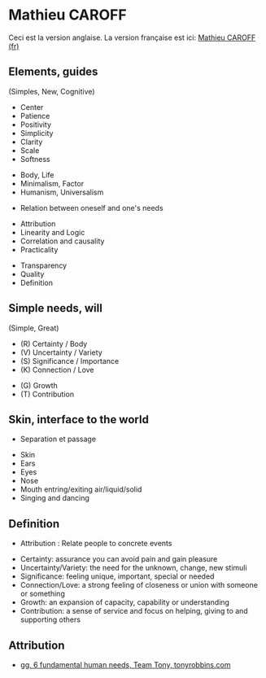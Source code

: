 # Mathieu CAROFF

Ceci est la version anglaise. La version française est ici: [Mathieu CAROFF (fr)](README.fr.md)

## Elements, guides

(Simples, New, Cognitive)

- Center
- Patience
- Positivity
- Simplicity
- Clarity
- Scale
- Softness

+ Body, Life
+ Minimalism, Factor
+ Humanism, Universalism

- Relation between oneself and one's needs

+ Attribution
+ Linearity and Logic
+ Correlation and causality
+ Practicality

- Transparency
- Quality
- Definition

## Simple needs, will

(Simple, Great)

- (R) Certainty / Body
- (V) Uncertainty / Variety
- (S) Significance / Importance
- (K) Connection / Love

+ (G) Growth
+ (T) Contribution

## Skin, interface to the world

+ Separation et passage

- Skin
- Ears
- Eyes
- Nose
- Mouth entring/exiting air/liquid/solid
- Singing and dancing

## Definition

+ Attribution : Relate people to concrete events

- Certainty: assurance you can avoid pain and gain pleasure
- Uncertainty/Variety: the need for the unknown, change, new stimuli
- Significance: feeling unique, important, special or needed
- Connection/Love: a strong feeling of closeness or union with someone or something
- Growth: an expansion of capacity, capability or understanding
- Contribution: a sense of service and focus on helping, giving to and supporting others

## Attribution

- [gg, 6 fundamental human needs, Team Tony, tonyrobbins.com](https://www.tonyrobbins.com/mind-meaning/do-you-need-to-feel-significant/)

